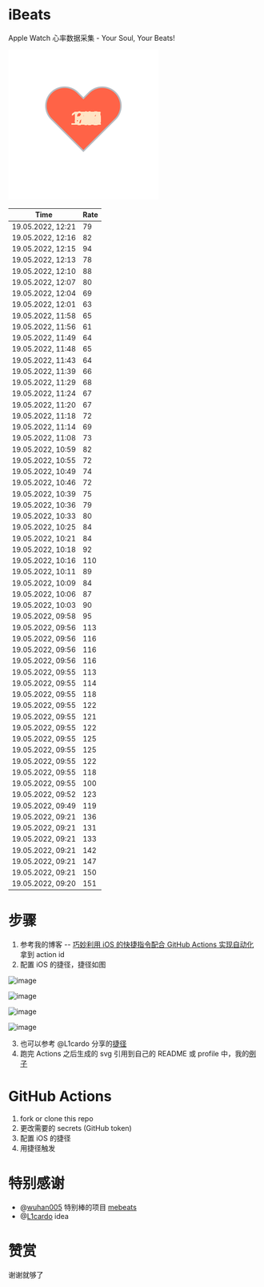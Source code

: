 # iBeats
Apple Watch 心率数据采集 - Your Soul, Your Beats!

![](./files/heart.svg)

<!--START_SECTION:my_heart_rate-->
| Time | Rate | 
 | ---- | ---- | 
| 19.05.2022, 12:21 | 79 |
| 19.05.2022, 12:16 | 82 |
| 19.05.2022, 12:15 | 94 |
| 19.05.2022, 12:13 | 78 |
| 19.05.2022, 12:10 | 88 |
| 19.05.2022, 12:07 | 80 |
| 19.05.2022, 12:04 | 69 |
| 19.05.2022, 12:01 | 63 |
| 19.05.2022, 11:58 | 65 |
| 19.05.2022, 11:56 | 61 |
| 19.05.2022, 11:49 | 64 |
| 19.05.2022, 11:48 | 65 |
| 19.05.2022, 11:43 | 64 |
| 19.05.2022, 11:39 | 66 |
| 19.05.2022, 11:29 | 68 |
| 19.05.2022, 11:24 | 67 |
| 19.05.2022, 11:20 | 67 |
| 19.05.2022, 11:18 | 72 |
| 19.05.2022, 11:14 | 69 |
| 19.05.2022, 11:08 | 73 |
| 19.05.2022, 10:59 | 82 |
| 19.05.2022, 10:55 | 72 |
| 19.05.2022, 10:49 | 74 |
| 19.05.2022, 10:46 | 72 |
| 19.05.2022, 10:39 | 75 |
| 19.05.2022, 10:36 | 79 |
| 19.05.2022, 10:33 | 80 |
| 19.05.2022, 10:25 | 84 |
| 19.05.2022, 10:21 | 84 |
| 19.05.2022, 10:18 | 92 |
| 19.05.2022, 10:16 | 110 |
| 19.05.2022, 10:11 | 89 |
| 19.05.2022, 10:09 | 84 |
| 19.05.2022, 10:06 | 87 |
| 19.05.2022, 10:03 | 90 |
| 19.05.2022, 09:58 | 95 |
| 19.05.2022, 09:56 | 113 |
| 19.05.2022, 09:56 | 116 |
| 19.05.2022, 09:56 | 116 |
| 19.05.2022, 09:56 | 116 |
| 19.05.2022, 09:55 | 113 |
| 19.05.2022, 09:55 | 114 |
| 19.05.2022, 09:55 | 118 |
| 19.05.2022, 09:55 | 122 |
| 19.05.2022, 09:55 | 121 |
| 19.05.2022, 09:55 | 122 |
| 19.05.2022, 09:55 | 125 |
| 19.05.2022, 09:55 | 125 |
| 19.05.2022, 09:55 | 122 |
| 19.05.2022, 09:55 | 118 |
| 19.05.2022, 09:55 | 100 |
| 19.05.2022, 09:52 | 123 |
| 19.05.2022, 09:49 | 119 |
| 19.05.2022, 09:21 | 136 |
| 19.05.2022, 09:21 | 131 |
| 19.05.2022, 09:21 | 133 |
| 19.05.2022, 09:21 | 142 |
| 19.05.2022, 09:21 | 147 |
| 19.05.2022, 09:21 | 150 |
| 19.05.2022, 09:20 | 151 |

<!--END_SECTION:my_heart_rate-->

# 步骤
1. 参考我的博客 -- [巧妙利用 iOS 的快捷指令配合 GitHub Actions 实现自动化](https://github.com/yihong0618/gitblog/issues/198) 拿到 action id
2. 配置 iOS 的捷径，捷径如图

![image](https://user-images.githubusercontent.com/15976103/122154218-0db0b480-ce97-11eb-93bb-5aec07c558dc.png)

![image](https://user-images.githubusercontent.com/15976103/122154236-186b4980-ce97-11eb-8e4b-70551a0391ae.png)

![image](https://user-images.githubusercontent.com/15976103/122154268-2d47dd00-ce97-11eb-902e-3acf292265a9.png)

![image](https://user-images.githubusercontent.com/15976103/122174055-fa144680-ceb4-11eb-9be2-3eb83cd516f7.png)

3. 也可以参考 @L1cardo 分享的[捷径](https://www.icloud.com/shortcuts/6ab6047b459c41ad822ad6b94b1c03d4)
4. 跑完 Actions 之后生成的 svg 引用到自己的 README 或 profile 中，我的[例子](https://github.com/yihong0618) 

# GitHub Actions

1. fork or clone this repo
2. 更改需要的 secrets (GitHub token)
3. 配置 iOS 的捷径
4. 用捷径触发

# 特别感谢
- @[wuhan005](https://github.com/wuhan005) 特别棒的项目 [mebeats](https://github.com/wuhan005/mebeats)
- @[L1cardo](https://github.com/L1cardo) idea

# 赞赏
谢谢就够了
